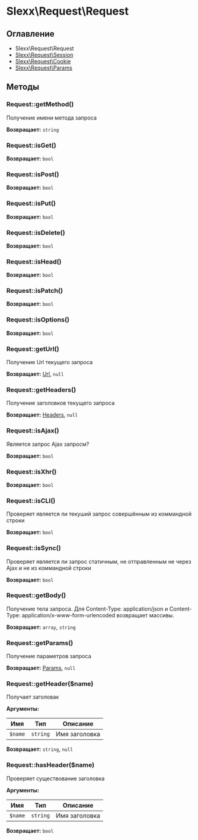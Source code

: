 # Slexx\Request\Request

## Оглавление

* Slexx\Request\Request
* [Slexx\Request\Session](https://github.com/slexx1234/request/blob/master/docs/Session.md)
* [Slexx\Request\Cookie](https://github.com/slexx1234/request/blob/master/docs/Cookie.md)
* [Slexx\Request\Params](https://github.com/slexx1234/request/blob/master/docs/Params.md)

## Методы
### Request::getMethod()

Получение имени метода запроса

**Возвращает:** `string`

### Request::isGet()

**Возвращает:** `bool`

### Request::isPost()

**Возвращает:** `bool`

### Request::isPut()

**Возвращает:** `bool`

### Request::isDelete()

**Возвращает:** `bool`

### Request::isHead()

**Возвращает:** `bool`

### Request::isPatch()

**Возвращает:** `bool`

### Request::isOptions()

**Возвращает:** `bool`

### Request::getUrl()

Получение Url текущего запроса

**Возвращает:** [Url](https://github.com/slexx1234/url/blob/master/docs/Url.md), `null`

### Request::getHeaders()

Получение заголовков текущего запроса

**Возвращает:** [Headers](https://github.com/slexx1234/headers), `null`

### Request::isAjax()

Является запрос Ajax запросм?

**Возвращает:** `bool`

### Request::isXhr()

**Возвращает:** `bool`

### Request::isCLI()

Проверяет является ли текуший запрос совершённым из коммандной строки

**Возвращает:** `bool`

### Request::isSync()

Проверяет является ли запрос статичным, не отправленным не
через Ajax и не из коммандной строки

**Возвращает:** `bool`

### Request::getBody()

Получение тела запроса. Для Content-Type: application/json
и Content-Type: application/x-www-form-urlencoded возвращает
массивы.

**Возвращает:** `array`, `string`

### Request::getParams()

Получение параметров запроса

**Возвращает:** [Params](https://github.com/slexx1234/request/blob/master/docs/Params.md), `null`

### Request::getHeader($name)

Получает заголовак

**Аргументы:**

| Имя     | Тип      | Описание      |
| ------- | -------- | ------------- |
| `$name` | `string` | Имя заголовка |

**Возвращает:** `string`, `null`

### Request::hasHeader($name)

Проверяет существование заголовка

**Аргументы:**

| Имя     | Тип      | Описание      |
| ------- | -------- | ------------- |
| `$name` | `string` | Имя заголовка |

**Возвращает:** `bool`
